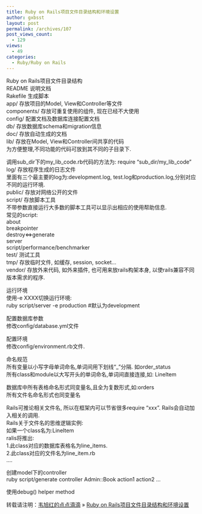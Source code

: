 ```yaml
---
title: Ruby on Rails项目文件目录结构和环境设置
author: gxbsst
layout: post
permalink: /archives/107
post_views_count:
  - 129
views:
  - 49
categories:
  - Ruby/Ruby on Rails
---
```

Ruby on Rails<span style="font-family:STHeiti;">项目文件目录结构</span>  
README <span style="font-family:STHeiti;">说明文档</span>  
Rakefile 生成脚本  
app/ 存放<span style="font-family:STHeiti;">项目的</span>Model, View和Controller等文件  
components/ 存放可重复使用的<span style="font-family:STHeiti;">组件</span>, <span style="font-family:STHeiti;">现在已经不大使用</span>  
config/ 配置文档及数据<span style="font-family:STHeiti;">库连接配置文档</span>  
db/ 存放数据<span style="font-family:STHeiti;">库</span>schema和migration信息  
doc/ 存放自<span style="font-family:STHeiti;">动生成的文档</span>  
lib/ 存放在Model, View和Controller<span style="font-family:STHeiti;">间共享的代码</span>  
<span style="font-family:STHeiti;">为方便整理</span>,不同功能的代<span style="font-family:STHeiti;">码可放到其不同的子目录下</span>.

<span style="font-family:STHeiti;">调用</span>sub\_dir下的my\_lib_code.rb代<span style="font-family:STHeiti;">码的方法为</span>: require &#8220;sub\_dir/my\_lib_code&#8221;  
log/ 存放程序生成的日志文件  
里面有三个最主要的log<span style="font-family:STHeiti;">为</span>:development.log, test.log和production.log,分别<span style="font-family:STHeiti;">对应不同的运行环境</span>.  
public/ 存放<span style="font-family:STHeiti;">对网络公开的文件</span>  
script/ 存放脚本工具  
不<span style="font-family:STHeiti;">带参数直接运行大多数的脚本工具可以显示出相应的使用帮助信息</span>.  
常<span style="font-family:STHeiti;">见的</span>script:  
about  
breakpointer  
destroy<=>generate  
server  
script/performance/benchmarker  
test/ <span style="font-family:STHeiti;">测试工具</span>  
tmp/ 存放<span style="font-family:STHeiti;">临时文件</span>, 如<span style="font-family:STHeiti;">缓存</span>, session, socket&#8230;  
vendor/ 存放外来代<span style="font-family:STHeiti;">码</span>, 如外来插件, 也可用来放rails<span style="font-family:STHeiti;">构架本身</span>, 以使rails兼容不同版本需求的程序.

<span style="font-family:STHeiti;">运行环境</span>  
使用-e XXXX切<span style="font-family:STHeiti;">换运行环境</span>:  
ruby script/server -e production #默<span style="font-family:STHeiti;">认为</span>development

配置数据<span style="font-family:STHeiti;">库参数</span>  
修改config/database.yml文件

配置<span style="font-family:STHeiti;">环境</span>  
修改config/environment.rb文件.

命名<span style="font-family:STHeiti;">规范</span>  
所有<span style="font-family:STHeiti;">变量以小写字母单词命名</span>,<span style="font-family:STHeiti;">单词间用下划线</span>&#8220;\_&#8221;分隔. 如order\_status  
所有class和module以大写开<span style="font-family:STHeiti;">头的单词命名</span>,<span style="font-family:STHeiti;">单词间直接连接</span>,如: LineItem

数据<span style="font-family:STHeiti;">库中所有表格命名形式同变量名</span>,且全<span style="font-family:STHeiti;">为复数形式</span>,如:orders  
所有文件名命名形式也同<span style="font-family:STHeiti;">变量名</span>

Rails可推<span style="font-family:STHeiti;">论相关文件名</span>, 所以在框架内可以<span style="font-family:STHeiti;">节省很多</span>require &#8220;xxx&#8221;. Rails会自<span style="font-family:STHeiti;">动加入相关的调用</span>.  
Rails关于文件名的思<span style="font-family:STHeiti;">维逻辑实例</span>:  
如果一个class名<span style="font-family:STHeiti;">为</span>:LineItem  
ralis将推出:  
1.此class<span style="font-family:STHeiti;">对应的数据库表格名为</span>line_items.  
2.此class<span style="font-family:STHeiti;">对应的文件名为</span>line_item.rb  
&#8230;.

<span style="font-family:STHeiti;">创建</span>model下的controller  
ruby script/generate controller Admin::Book action1 action2 &#8230;

使用debug() helper method

转载请注明：[韦旭红的点点滴滴][1] &raquo; [Ruby on Rails项目文件目录结构和环境设置][2]

 [1]: http://www.weixuhong.com
 [2]: http://www.weixuhong.com/archives/107